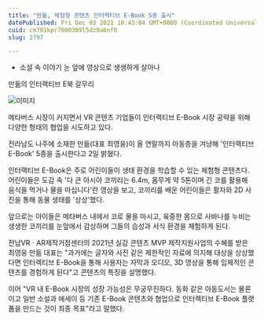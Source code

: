 ```yaml
---
title: "만듦, 체험형 콘텐츠 인터랙티브 E-Book 5종 출시"
datePublished: Fri Dec 03 2021 10:43:04 GMT+0000 (Coordinated Universal Time)
cuid: cm701kpr7000309l5dz9a6nf0
slug: 2797

---
```



- 소설 속 이야기 눈 앞에 영상으로 생생하게 살아나

만듦의 인터랙티브 E북 갈무리

![이미지](https://cdn.hashnode.com/res/hashnode/image/upload/v1739251730535/2857ca52-b752-4a95-9a2e-ecb212dfc010.jpeg)

메타버스 시장이 커지면서 VR 콘텐츠 기업들이 인터랙티브 E-Book 시장 공략을 위해 다양한 형태의 협업을 시도하고 있다.

전라남도 나주에 소재한 만듦(대표 최영웅)이 올 연말까지 아동층을 겨냥해 '인터랙티브 E-Book' 5종을 출시한다고 2일 밝혔다.

인터랙티브 E-Book은 주로 어린이들이 생태 환경을 학습할 수 있는 체험형 콘텐츠다. 어린이들은 도감 속 '다 큰 아시아 코끼리는 6.4m, 몸무게 약 5톤이며 긴 코를 활용해 음식을 먹거나 물을 마십니다'란 영상을 보고, 코끼리를 배운 어린이들은 활자와 2D 사진을 통해 동물 생태를 '상상'했다.

앞으로는 아이들은 메타버스 내에서 코로 물을 마시고, 육중한 몸으로 사바나를 누비는 생생한 코끼리를 눈앞에서 감상하며 그들의 습성과 서식 환경을 체험하게 된다.

전남VRㆍAR제작거점센터의 2021년 실감 콘텐츠 MVP 제작지원사업의 수혜를 받은 최영웅 만듦 대표는 "과거에는 글자와 사진 같은 제한적인 자료에 의지해 대상을 상상했다면 인터렉티브 E-Book을 통해 사용자는 자막과 오디오, 3D 영상을 통해 입체적인 콘텐츠를 경험하게 된다"고 콘텐츠의 특징을 설명했다.

이어 "VR 내 E-Book 시장의 성장 가능성은 무궁무진하다. 동화 같은 아동도서는 물론이고 일반 소설과 에세이 등 기존 E-Book 콘텐츠와 협업으로 인터렉티브 E-Book 플랫폼을 만드는 것이 최종 목표"라고 말했다.
